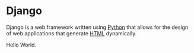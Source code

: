 # Django

Django is a web framework written using [Python](/wiki/Python) that allows for the design of web applications that generate [HTML](/wiki/HTML) dynamically.

Hello World.
